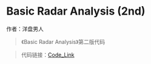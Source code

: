 # Basic Radar Analysis (2nd)

作者：洋盘男人

> 《Basic Radar Analysis》第二版代码

> 代码链接：[Code_Link](https://us.artechhouse.com/Assets/downloads/budge_555.zip)